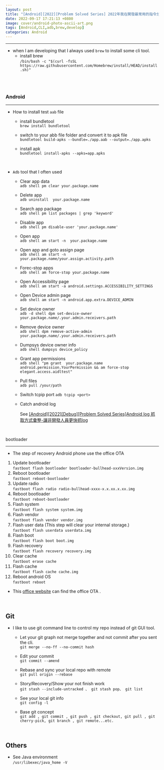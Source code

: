 ```yaml
---
layout: post
title: "[Android][2022][Problem Solved Series] 2022年我在開發最常用的指令分享"
date: 2022-09-17 17:21:13 +0800
image: cover/android-photo-ascii-art.png
tags: [Android,CLI,adb,brew,develop]
categories: Android
---
```



---

 * when I am developing that I always used `brew` to install some cli tool.
   -  install brew<br>
   `/bin/bash -c "$(curl -fsSL https://raw.githubusercontent.com/Homebrew/install/HEAD/install.sh)"`

<br><br>

### Android
---

 * How to install test `aab` file
   -  install bundletool<br>
      `brew install bundletool`

   -  switch to your abb file folder and convert it to apk file<br>
      `bundletool build-apks --bundle=./app.aab --output=./app.apks`

   -  install apk<br>
      `bundletool install-apks --apks=app.apks`

 <br>

 * `Adb` tool that I often used
   - Clear app data<br>
   `adb shell pm clear your.package.name`

   - Delete app <br>
   `adb uninstall  your.package.name`

   - Search app package<br>
   `adb shell pm list packages | grep 'keyword'`

   - Disable app <br>
   `adb shell pm disable-user 'your.package.name'`

   - Open app<br>
   `adb shell am start -n  your.package.name`

   - Open app and goto assign page<br>
   `adb shell am start -n your.package.name/your.assign.activity.path`

   - Forec-stop apps<br>
   `adb shell am force-stop your.package.name`

   - Open Accessibility page<br>
   `adb shell am start -a android.settings.ACCESSIBILITY_SETTINGS`

   - Open Device admin page<br>
   `adb shell am start -n android.app.extra.DEVICE_ADMIN`

   - Set device owner <br>
   `adb -d shell dpm set-device-owner your.package.name/.your.admin.receivers.path`

   - Remove device owner <br>
   `adb shell dpm remove-active-admin your.package.name/.your.admin.receivers.path`

   - Dumpsys device owner info<br>
   `adb shell dumpsys device_policy`

   - Grant app permissions<br>
   `adb shell "pm grant  your.package.name android.permission.YourPermission && am force-stop elegant.access.aidltest"`

   - Pull files<br>
    `adb pull /your/path`
    
   - Switch tcpip port
     `adb tcpip <port>`

   - Catch android log<br>
      <div align="start">
      See
        <a href="{{site.baseurl}}/2022/04/18/android-log-catch-method/">[Android][2022][Debug][Problem Solved Series]Android log 抓取方式彙整-讓非開發人員更快抓log</a>
      </div>

<br>

bootloader

---

 * The step of recovery Android phone use the office OTA
  1. Update bootloader<br>
    `fastboot flash bootloader bootloader-bullhead-xxxVersion.img`
  2. Reboot bootloader<br>
    `fastboot reboot-bootloader`
  3. Update radio<br>
    `fastboot flash radio radio-bullhead-xxxx-x.x.xx.x.xx.img`
  4. Reboot bootloader<br>
    `fastboot reboot-bootloader`
  5. Flash system<br>
    `fastboot flash system system.img`
  6. Flash vendor<br>
    `fastboot flash vendor vendor.img`
  7. Flash user data (This step will clear your internal storage.)<br>
    `fastboot flash userdata userdata.img`
  8. Flash boot<br>
    `fastboot flash boot boot.img`
  9. Flash recovery<br>
    `fastboot flash recovery recovery.img`
  10. Clear cache<br>
    `fastboot erase cache`
  11. Flash cache<br>
    `fastboot flash cache cache.img`
  12. Reboot android OS<br>
    `fastboot reboot`

* This [office website](https://developers.google.com/android/ota) can find the office OTA .

<br>

Git
---

 * I like to use git command line to control my repo instead of git GUI tool.

   - Let your git graph not merge together and not commit after you sent the cli.<br>
   `git merge --no-ff --no-commit hash`

   - Edit your commit <br>
    `git commit --amend`

   - Rebase and sync your local repo with remote <br>
    `git pull origin --rebase`

   - Story/Recovery/Show your not finish work  <br>
   `git stash --include-untracked 、 git stash pop、 git list`

   - See your local git info <br>
    `git config -l`

   - Base git concept <br>
    `git add , git commit , git push , git checkout, git pull , git cherry-pick, git branch , git remote...etc.`

<br>

Others
---
 * See Java environment<br>
 `/usr/libexec/java_home -V`
